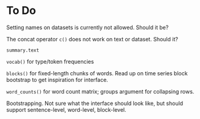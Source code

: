 To Do
=====

Setting names on datasets is currently not allowed. Should it be?

The concat operator `c()` does not work on text or dataset. Should it?

`summary.text`

`vocab()` for type/token frequencies

`blocks()` for fixed-length chunks of words. Read up on time series block
bootstrap to get inspiration for interface.

`word_counts()` for word count matrix; groups argument for collapsing rows.

Bootstrapping. Not sure what the interface should look like, but should
support sentence-level, word-level, block-level.
